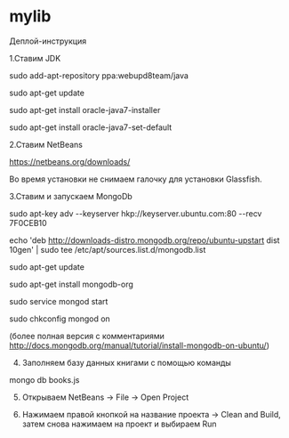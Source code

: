 mylib
=====

Деплой-инструкция


1.Ставим JDK

sudo add-apt-repository ppa:webupd8team/java

sudo apt-get update

sudo apt-get install oracle-java7-installer

sudo apt-get install oracle-java7-set-default

2.Ставим NetBeans
	
https://netbeans.org/downloads/

Во время установки не снимаем галочку для установки Glassfish.

3.Ставим и запускаем MongoDb

sudo apt-key adv --keyserver hkp://keyserver.ubuntu.com:80 --recv 7F0CEB10

echo 'deb http://downloads-distro.mongodb.org/repo/ubuntu-upstart dist 10gen' | sudo tee /etc/apt/sources.list.d/mongodb.list

sudo apt-get update

sudo apt-get install mongodb-org

sudo service mongod start

sudo chkconfig mongod on

(более полная версия с комментариями http://docs.mongodb.org/manual/tutorial/install-mongodb-on-ubuntu/)

4. Заполняем базу данных книгами с помощью команды

mongo db books.js

5. Открываем NetBeans -> File -> Open Project

6. Нажимаем правой кнопкой на название проекта -> Clean and Build, затем снова нажимаем на проект и выбираем Run
